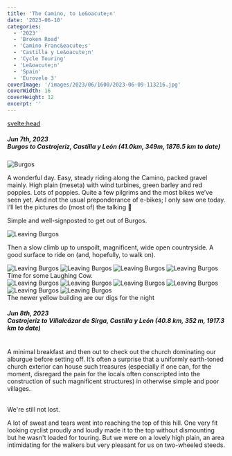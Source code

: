 ```yaml
---
title: 'The Camino, to Le&oacute;n'
date: '2023-06-10'
categories:
  - '2023'
  - 'Broken Road'
  - 'Camino Franc&eacute;s'
  - 'Castilla y Le&oacute;n'
  - 'Cycle Touring'
  - 'Le&oacute;n'
  - 'Spain'
  - 'Eurovelo 3'
coverImage: '/images/2023/06/1600/2023-06-09-113216.jpg'
coverWidth: 16
coverHeight: 12
excerpt: ''
---
```


<svelte:head>

<title>
Camino, to Le&oacute;n
</title>
</svelte:head>

<script>
	import Callout from '$lib/components/Callout.svelte'
</script>

<section class="card">
  <h5>
    Jun 7th, 2023
    <br /> Burgos to Castrojeriz, Castilla y Le&oacute;n
    (41.0km, 349m, 1876.5 km to date)   
  </h5>
  <p/>
  <img alt="Burgos" src="/images/2023/06/1600/2023-06-07-114358.jpg" />
  <p>A wonderful day. Easy, steady riding along the Camino, packed gravel mainly. High plain (meseta) with wind turbines, green barley and red poppies. Lots of poppies. Quite a few pilgrims and the most bikes we’ve seen yet. And not the usual preponderance of e-bikes; I only saw one today. I’ll let the pictures do (most of) the talking <span class="entity">🙂</span></p>
  <p>Simple and well-signposted to get out of Burgos.</p>
  <img alt="Leaving Burgos" src="/images/2023/06/1600/2023-06-07-113225.jpg" /> 
  <p>Then a slow climb up to unspoilt, magnificent, wide open countryside. A good surface to ride on (and, hopefully, to walk on).</p>
  <img alt="Leaving Burgos" src="/images/2023/06/1600/2023-06-07-131511.jpg" /> 
  <img alt="Leaving Burgos" src="/images/2023/06/1600/2023-06-07-132229.jpg" /> 
  <img alt="Leaving Burgos" src="/images/2023/06/1600/2023-06-07-134721.jpg" />
  <img alt="Leaving Burgos" src="/images/2023/06/1600/2023-06-07-140159.jpg" /> 
  <div class="caption">Time for some Laughing Cow.</div>
  <img alt="Leaving Burgos" src="/images/2023/06/1600/2023-06-07-145335.jpg" />
  <img alt="Leaving Burgos" src="/images/2023/06/1600/2023-06-07-145901.jpg" />
  <img alt="Leaving Burgos" src="/images/2023/06/1600/2023-06-07-161135.jpg" />
  <img alt="Leaving Burgos" src="/images/2023/06/1600/2023-06-07-171003.jpg" />
  <img alt="Leaving Burgos" src="/images/2023/06/1600/2023-06-07-171304.jpg" />
  <img alt="Leaving Burgos" src="/images/2023/06/1600/2023-06-07-172846.jpg" />
  <div class="caption">The newer yellow building are our digs for the night</div>
</section>

<section class="card">
  <h5>
    Jun 8th, 2023
    <br /> Castrojeriz to Villalcázar de Sirga, Castilla y Le&oacute;n
    (40.8 km, 352 m, 1917.3 km to date)   
  </h5>
  <img alt="" src="/images/2023/06/1600/2023-06-08-092019.jpg" />
  <p>A minimal breakfast and then out to check out the church dominating our alburgue before setting off. It’s often a surprise that a uniformly earth-toned church exterior can house such treasures (especially if one can, for the moment, disregard the pain for the locals often conscripted into the construction of such magnificent structures) in otherwise simple and poor villages.</p>
  <img alt="" src="/images/2023/06/1600/2023-06-08-092554.jpg" />
  <img alt="" src="/images/2023/06/1600/2023-06-08-092733.jpg" />
  <img alt="" src="/images/2023/06/1600/2023-06-08-093153.jpg" />
  <img alt="" src="/images/2023/06/1600/2023-06-08-101219.jpg" />
  <div class="caption">We're still not lost.</div>
  <img alt="" src="/images/2023/06/1600/2023-06-08-110505.jpg" />
  <p>A lot of sweat and tears went into reaching the top of this hill. One very fit looking cyclist proudly and loudly made it to the top without dismounting but he wasn't loaded for touring. But we were on a lovely high plain, an area intimidating for the walkers but very pleasant for us on two-wheeled steeds.</p>
  <img alt="" src="/images/2023/06/1600/2023-06-08-115005.jpg" />
  <img alt="" src="/images/2023/06/1600/2023-06-08-115503.jpg" />
</section>
